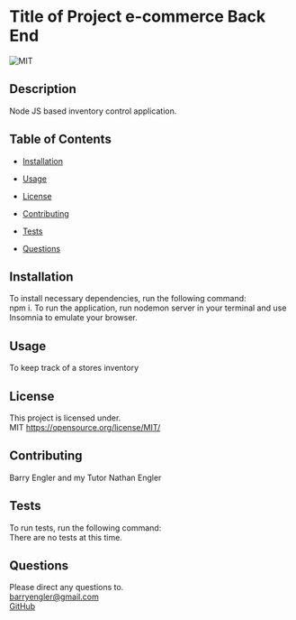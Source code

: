 # Title of Project e-commerce Back End

![MIT](https://img.shields.io/badge/license-MIT-green)

## Description

Node JS based inventory control application.

## Table of Contents

- [Installation](#installation)

- [Usage](#usage)

- [License](#license)

- [Contributing](#contributing)

- [Tests](#tests)

- [Questions](#questions)

## Installation

To install necessary dependencies, run the following command: <br>
npm i. To run the application, run nodemon server in your terminal and use Insomnia to emulate your browser.

## Usage

To keep track of a stores inventory

## License

This project is licensed under. <br>
MIT
https://opensource.org/license/MIT/

## Contributing

Barry Engler and my Tutor Nathan Engler

## Tests

To run tests, run the following command: <br>
There are no tests at this time.

## Questions

Please direct any questions to.<br>
barryengler@gmail.com <br>
[GitHub](https://github.com/Barry250000)
